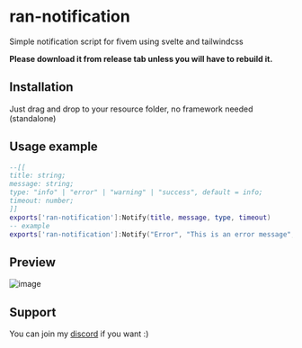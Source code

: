 # ran-notification
Simple notification script for fivem using svelte and tailwindcss

**Please download it from release tab unless you will have to rebuild it.**

## Installation
Just drag and drop to your resource folder, no framework needed (standalone)

## Usage example
```lua
--[[
title: string;
message: string;
type: "info" | "error" | "warning" | "success", default = info;
timeout: number;
]]
exports['ran-notification']:Notify(title, message, type, timeout)
-- example
exports['ran-notification']:Notify("Error", "This is an error message", "error", 5000)
```

## Preview
![image](https://github.com/RanDXDev/ran-notification/assets/141992620/71ced212-9c6b-4c3c-a271-9b323d5c21fe)


## Support
You can join my [discord](https://discord.gg/RBkuuZXD) if you want :)
